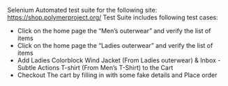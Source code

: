 Selenium Automated test suite for the following site: https://shop.polymerproject.org/
Test Suite includes following test cases:
- Click on the home page the “Men’s outerwear” and verify the list of items
- Click on the home page the “Ladies outerwear” and verify the list of items
- Add Ladies Colorblock Wind Jacket (From Ladies outerwear) & Inbox - Subtle Actions T-shirt (From Men’s
T-Shirt) to the Cart
- Checkout The cart by filling in with some fake details and Place order
